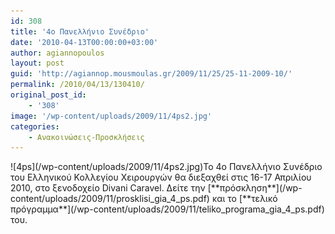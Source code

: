 ```yaml
---
id: 308
title: '4o Πανελλήνιο Συνέδριο'
date: '2010-04-13T00:00:00+03:00'
author: agiannopoulos
layout: post
guid: 'http://agiannop.mousmoulas.gr/2009/11/25/25-11-2009-10/'
permalink: /2010/04/13/130410/
original_post_id:
    - '308'
image: '/wp-content/uploads/2009/11/4ps2.jpg'
categories:
    - Ανακοινώσεις-Προσκλήσεις
---
```


<div>![4ps](/wp-content/uploads/2009/11/4ps2.jpg)Το 4ο Πανελλήνιο Συνέδριο του Ελληνικού Κολλεγίου Χειρουργών θα διεξαχθεί στις 16-17 Απριλίου 2010, στο ξενοδοχείο Divani Caravel. Δείτε την [**πρόσκληση**](/wp-content/uploads/2009/11/prosklisi_gia_4_ps.pdf) και το [**τελικό πρόγραμμα**](/wp-content/uploads/2009/11/teliko_programa_gia_4_ps.pdf) του.</div>